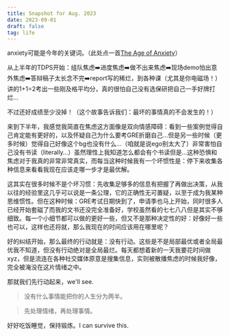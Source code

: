 ```yaml
---
title: Snapshot for Aug. 2023
date: 2023-09-01
draft: false
tag: life
---
```

anxiety可能是今年的关键词。（此处点一首[The Age of Anxiety](https://y.music.163.com/m/song?id=1368695886&userid=1362129081&dlt=0846 )）

从上半年的TDPS开始：组队焦虑➡️进度焦虑➡️做不出来焦虑➡️现场demo怕出意外焦虑➡️答辩稿子太长念不完➡️report写的稀烂，到各种课（尤其是你电磁场！）讲的1+1=2考出一些刚及格平均分，真的很怕自己没有选保研把自己一手好牌打烂…

不过还好成绩至少没掉！（这个故事告诉我们：最坏的事情真的不会发生的！）

来到下半年，我感觉我简直在焦虑这方面像是双向情感障碍：看到一些案例觉得自己肯定能有更好的，以及怀疑自己为什么要考GRE折磨自己…但是另一些时候（更多时候）觉得自己好像这个bg也没有什么…（咱就是说ego别太大了）非常害怕自己没有书读（literally…）虽然理性上我知道怎么都会有个书读但是…这种恐惧和焦虑对于我真的非常非常真实，而每当这种时候我有一个坏惯性是：停下来收集各种信息来看看我现在应该走哪一步才是最优解。

这其实在很多时候不是个坏习惯：先收集足够多的信息有把握了再做出决策，从我以往的经验里这几乎可以说是一条公理，它的正确性无可置疑，以至于成为我某种思维惯性。但在这种时候：GRE考试日期快到了，申请季也马上开始，同时很多人已经开始套磁了而我的文书还没完全准备好，学校虽然看的七七八八但是其实不够细致。每一个小细节都可以做的更好一些，但又不是那种决定性的好：好像好一些也可以，这样也还将就，那么我现在的时间应该用在哪里呢？

好的纠结开始，那么最终的行动就是：没有行动。这些是不是局部最优或者全局最优我不知道，但没有行动绝对是全局最烂。每天都想着新的一天我要花时间做xyz，但是流连在各种社交媒体原意是搜集信息，实则被散播焦虑的时候我好像，完全被淹没在这片情绪之中。

那就我们先行动起来，we'll see.

> 没有什么事情能把你的人生分为两半。

> 先处理情绪，再处理事情。

好好吃饭睡觉，保持锻炼。I can survive this.